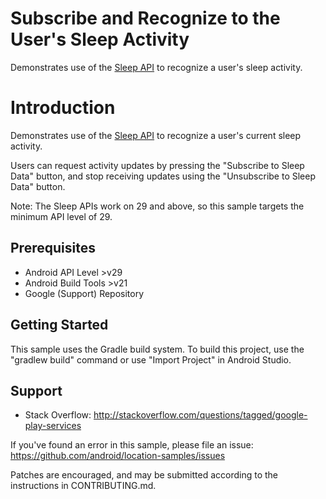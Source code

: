 Subscribe and Recognize to the User's Sleep Activity
====================================================

Demonstrates use of the [Sleep API][1] to recognize a user's sleep activity.

Introduction
============

Demonstrates use of the [Sleep API][1] to recognize a user's current sleep activity.

Users can request activity updates by pressing the "Subscribe to Sleep Data" button,
and stop receiving updates using the "Unsubscribe to Sleep Data" button.

Note: The Sleep APIs work on 29 and above, so this sample targets the minimum API level of 29.

[1]: https://developers.google.com/location-context/sleep

Prerequisites
--------------

- Android API Level >v29
- Android Build Tools >v21
- Google (Support) Repository

Getting Started
---------------

This sample uses the Gradle build system. To build this project, use the "gradlew build" command or
use "Import Project" in Android Studio.

Support
-------

- Stack Overflow: http://stackoverflow.com/questions/tagged/google-play-services

If you've found an error in this sample, please file an issue:
https://github.com/android/location-samples/issues

Patches are encouraged, and may be submitted according to the instructions in
CONTRIBUTING.md.
